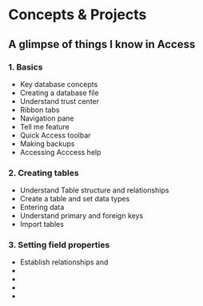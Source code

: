 # **Concepts & Projects**

##     A glimpse of things I know in Access

### 1. Basics

* Key database concepts
* Creating a database file
* Understand trust center 
* Ribbon tabs
* Navigation pane
* Tell me feature
* Quick Access toolbar
* Making backups
* Accessing Acccess help

### 2. Creating tables

* Understand Table structure and relationships
* Create a table and set data types
* Entering data
* Understand primary and foreign keys
* Import tables

### 3. Setting field properties

* Establish relationships and 
* 
* 
* 
* 

